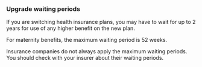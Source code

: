 ###  **Upgrade waiting periods**

If you are switching health insurance plans, you may have to wait for up to 2
years for use of any higher benefit on the new plan.

For maternity benefits, the maximum waiting period is 52 weeks.

Insurance companies do not always apply the maximum waiting periods. You
should check with your insurer about their waiting periods.
